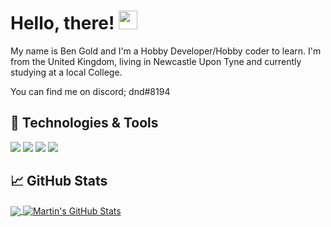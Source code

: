 # Hello, there! <img src="https://raw.githubusercontent.com/MartinHeinz/MartinHeinz/master/wave.gif" width="30px">

My name is Ben Gold and I'm a Hobby Developer/Hobby coder to learn. I'm from the United Kingdom, living in Newcastle Upon Tyne and currently studying at a local College. 

You can find me on discord;
dnd#8194

## 🔧 Technologies & Tools
![](https://img.shields.io/badge/OS-Windows-informational?style=flat&logo=windows&logoColor=white&color=2bbc8a)
![](https://img.shields.io/badge/Code-Python-informational?style=flat&logo=python&logoColor=white&color=2bbc8a)
![](https://img.shields.io/badge/Code-JavaScript-informational?style=flat&logo=javascript&logoColor=white&color=2bbc8a)
![](https://img.shields.io/badge/Code-Lua-informational?style=flat&logo=lua&logoColor=white&color=2bbc8a)

## &#x1f4c8; GitHub Stats

<a href="https://github.com/benn-gold/benn-gold">
  <img align="center" src="https://github-readme-stats.vercel.app/api/top-langs/?username=benn-gold&hide=java,html&title_color=ffffff&text_color=c9cacc&icon_color=2bbc8a&bg_color=1d1f21" />
</a>

<a href="https://github.com/benn-gold/benn-gold">
  <img align="center" src="https://github-readme-stats.vercel.app/api?username=benn-gold&show_icons=true&line_height=27&count_private=true&title_color=ffffff&text_color=c9cacc&icon_color=2bbc8a&bg_color=1d1f21" alt="Martin's GitHub Stats" />
</a>

<!-- Resources -->
<!-- Icons: https://simpleicons.org/ -->
<!-- GitHub Stats: https://github.com/anuraghazra/github-readme-stats -->
<!-- Emojis: https://emojipedia.org/emoji/ -->
<!-- HTML Emojis: https://www.fileformat.info/index.htm -->
<!-- Shields: https://shields.io/ -->
<!-- Awesome GitHub Profile README: https://github.com/abhisheknaiidu/awesome-github-profile-readme -->
